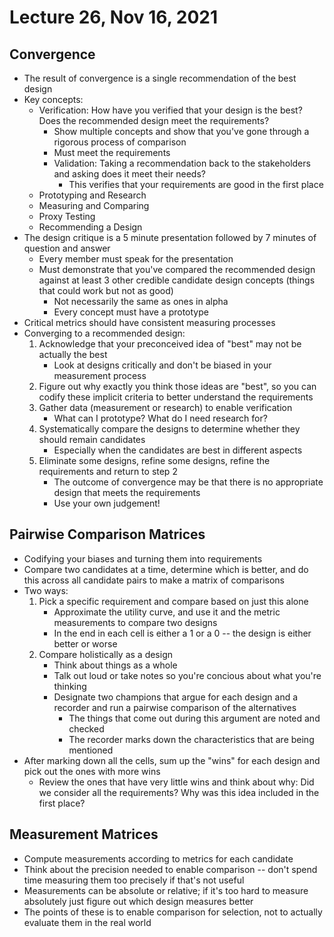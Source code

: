 # Lecture 26, Nov 16, 2021

## Convergence

* The result of convergence is a single recommendation of the best design
* Key concepts:
	* Verification: How have you verified that your design is the best? Does the recommended design meet the requirements?
		* Show multiple concepts and show that you've gone through a rigorous process of comparison
		* Must meet the requirements
		* Validation: Taking a recommendation back to the stakeholders and asking does it meet their needs?
			* This verifies that your requirements are good in the first place
	* Prototyping and Research
	* Measuring and Comparing
	* Proxy Testing
	* Recommending a Design
* The design critique is a 5 minute presentation followed by 7 minutes of question and answer
	* Every member must speak for the presentation
	* Must demonstrate that you've compared the recommended design against at least 3 other credible candidate design concepts (things that could work but not as good)
		* Not necessarily the same as ones in alpha
		* Every concept must have a prototype
* Critical metrics should have consistent measuring processes
* Converging to a recommended design:
	1. Acknowledge that your preconceived idea of "best" may not be actually the best
		* Look at designs critically and don't be biased in your measurement process
	2. Figure out why exactly you think those ideas are "best", so you can codify these implicit criteria to better understand the requirements
	3. Gather data (measurement or research) to enable verification
		* What can I prototype? What do I need research for?
	4. Systematically compare the designs to determine whether they should remain candidates
		* Especially when the candidates are best in different aspects
	5. Eliminate some designs, refine some designs, refine the requirements and return to step 2
		* The outcome of convergence may be that there is no appropriate design that meets the requirements
		* Use your own judgement!

## Pairwise Comparison Matrices

* Codifying your biases and turning them into requirements
* Compare two candidates at a time, determine which is better, and do this across all candidate pairs to make a matrix of comparisons
* Two ways:
	1. Pick a specific requirement and compare based on just this alone
		* Approximate the utility curve, and use it and the metric measurements to compare two designs
		* In the end in each cell is either a 1 or a 0 -- the design is either better or worse
	2. Compare holistically as a design
		* Think about things as a whole
		* Talk out loud or take notes so you're concious about what you're thinking
		* Designate two champions that argue for each design and a recorder and run a pairwise comparison of the alternatives
			* The things that come out during this argument are noted and checked
			* The recorder marks down the characteristics that are being mentioned
* After marking down all the cells, sum up the "wins" for each design and pick out the ones with more wins
	* Review the ones that have very little wins and think about why: Did we consider all the requirements? Why was this idea included in the first place?

## Measurement Matrices

* Compute measurements according to metrics for each candidate
* Think about the precision needed to enable comparison -- don't spend time measuring them too precisely if that's not useful
* Measurements can be absolute or relative; if it's too hard to measure absolutely just figure out which design measures better
* The points of these is to enable comparison for selection, not to actually evaluate them in the real world

